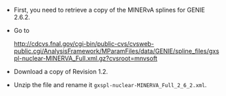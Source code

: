 
* First, you need to retrieve a copy of the MINERvA splines for GENIE 2.6.2.
* Go to 

    http://cdcvs.fnal.gov/cgi-bin/public-cvs/cvsweb-public.cgi/AnalysisFramework/MParamFiles/data/GENIE/spline_files/gxspl-nuclear-MINERVA_Full.xml.gz?cvsroot=mnvsoft

* Download a copy of Revision 1.2.
* Unzip the file and rename it `gxspl-nuclear-MINERVA_Full_2_6_2.xml`.
